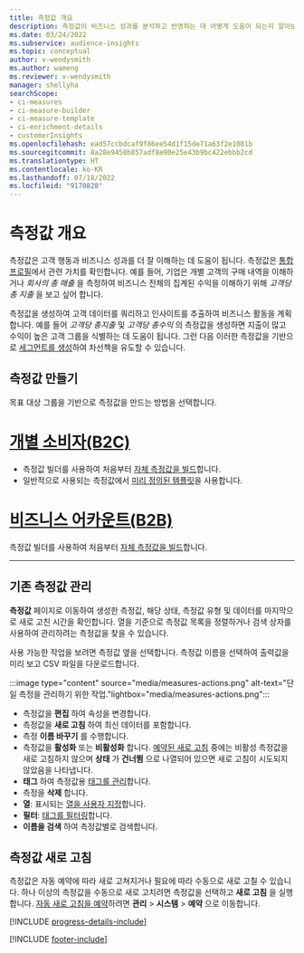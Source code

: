 ```yaml
---
title: 측정값 개요
description: 측정값이 비즈니스 성과를 분석하고 반영하는 데 어떻게 도움이 되는지 알아보세요.
ms.date: 03/24/2022
ms.subservice: audience-insights
ms.topic: conceptual
author: v-wendysmith
ms.author: wameng
ms.reviewer: v-wendysmith
manager: shellyha
searchScope:
- ci-measures
- ci-measure-builder
- ci-measure-template
- ci-enrichment-details
- customerInsights
ms.openlocfilehash: ead57ccbdcaf9f86ee54d1f15de71a63f2e1081b
ms.sourcegitcommit: 8a28e9458b857adf8e90e25e43b9bc422ebbb2cd
ms.translationtype: HT
ms.contentlocale: ko-KR
ms.lasthandoff: 07/18/2022
ms.locfileid: "9170828"
---
```

# <a name="measures-overview"></a>측정값 개요

측정값은 고객 행동과 비즈니스 성과를 더 잘 이해하는 데 도움이 됩니다. 측정값은 [통합 프로필](data-unification.md)에서 관련 가치를 확인합니다. 예를 들어, 기업은 개별 고객의 구매 내역을 이해하거나 *회사의 총 매출* 을 측정하여 비즈니스 전체의 집계된 수익을 이해하기 위해 *고객당 총 지출* 을 보고 싶어 합니다.

측정값을 생성하여 고객 데이터를 쿼리하고 인사이트를 추출하여 비즈니스 활동을 계획합니다. 예를 들어 *고객당 총지출* 및 *고객당 총수익* 의 측정값을 생성하면 지출이 많고 수익이 높은 고객 그룹을 식별하는 데 도움이 됩니다. 그런 다음 이러한 측정값을 기반으로 [세그먼트를 생성](segments.md)하여 차선책을 유도할 수 있습니다.

## <a name="create-a-measure"></a>측정값 만들기

목표 대상 그룹을 기반으로 측정값을 만드는 방법을 선택합니다.

# <a name="individual-consumers-b-to-c"></a>[개별 소비자(B2C)](#tab/b2c)

- 측정값 빌더를 사용하여 처음부터 [자체 측정값을 빌드](measure-builder.md)합니다.
- 일반적으로 사용되는 측정값에서 [미리 정의된 템플릿](measure-templates.md)을 사용합니다.

# <a name="business-accounts-b-to-b"></a>[비즈니스 어카운트(B2B)](#tab/b2b)

측정값 빌더를 사용하여 처음부터 [자체 측정값을 빌드](measure-builder.md)합니다.

---

## <a name="manage-existing-measures"></a>기존 측정값 관리

**측정값** 페이지로 이동하여 생성한 측정값, 해당 상태, 측정값 유형 및 데이터를 마지막으로 새로 고친 시간을 확인합니다. 열을 기준으로 측정값 목록을 정렬하거나 검색 상자를 사용하여 관리하려는 측정값을 찾을 수 있습니다.

사용 가능한 작업을 보려면 측정값 옆을 선택합니다. 측정값 이름을 선택하여 출력값을 미리 보고 CSV 파일을 다운로드합니다.

:::image type="content" source="media/measures-actions.png" alt-text="단일 측정을 관리하기 위한 작업."lightbox="media/measures-actions.png":::

- 측정값을 **편집** 하여 속성을 변경합니다.
- 측정값을 **새로 고침** 하여 최신 데이터를 포함합니다.
- 측정 **이름 바꾸기** 를 수행합니다.
- 측정값을 **활성화** 또는 **비활성화** 합니다. [예약된 새로 고침](system.md#schedule-tab) 중에는 비활성 측정값을 새로 고침하지 않으며 **상태** 가 **건너뜀** 으로 나열되어 있으면 새로 고침이 시도되지 않았음을 나타냅니다.
- **태그** 하여 측정값용 [태그를 관리](work-with-tags-columns.md#manage-tags)합니다.
- 측정을 **삭제** 합니다.
- **열**: 표시되는 [열을 사용자 지정](work-with-tags-columns.md#customize-columns)합니다.
- **필터**: [태그를 필터링](work-with-tags-columns.md#filter-on-tags)합니다.
- **이름을 검색** 하여 측정값별로 검색합니다.

## <a name="refresh-measures"></a>측정값 새로 고침

측정값은 자동 예약에 따라 새로 고쳐지거나 필요에 따라 수동으로 새로 고칠 수 있습니다. 하나 이상의 측정값을 수동으로 새로 고치려면 측정값을 선택하고 **새로 고침** 을 실행합니다. [자동 새로 고침을 예약](system.md#schedule-tab)하려면 **관리** > **시스템** > **예약** 으로 이동합니다.

[!INCLUDE [progress-details-include](includes/progress-details-pane.md)]

[!INCLUDE [footer-include](includes/footer-banner.md)]
